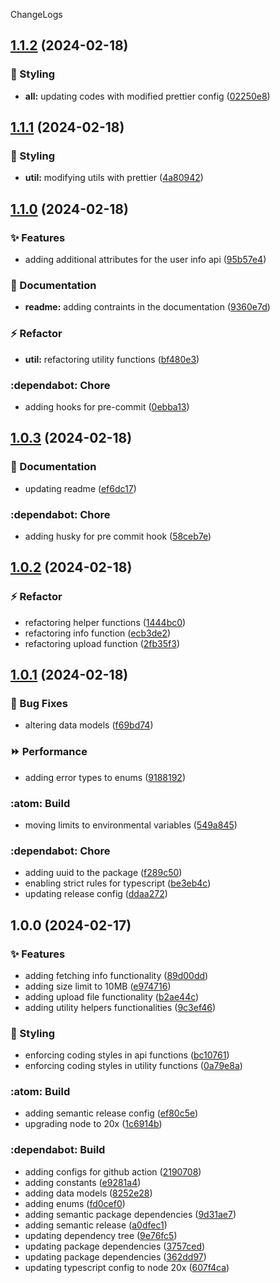 ChangeLogs

## [1.1.2](https://github.com/mdrijwan/file-monitoring-api/compare/v1.1.1...v1.1.2) (2024-02-18)


### :barber: Styling

* **all:** updating codes with modified prettier config ([02250e8](https://github.com/mdrijwan/file-monitoring-api/commit/02250e829f73e3d1f027af70ac6167cb68c9eb53))

## [1.1.1](https://github.com/mdrijwan/file-monitoring-api/compare/v1.1.0...v1.1.1) (2024-02-18)


### :barber: Styling

* **util:** modifying utils with prettier ([4a80942](https://github.com/mdrijwan/file-monitoring-api/commit/4a80942f584fdf3471fc889d7ea753e02d46baac))

## [1.1.0](https://github.com/mdrijwan/file-monitoring-api/compare/v1.0.3...v1.1.0) (2024-02-18)


### :sparkles: Features

* adding additional attributes for the user info api ([95b57e4](https://github.com/mdrijwan/file-monitoring-api/commit/95b57e48f7ab0f1f4759918c166526d92d9df383))


### :memo: Documentation

* **readme:** adding contraints in the documentation ([9360e7d](https://github.com/mdrijwan/file-monitoring-api/commit/9360e7dbe5050140617ca4d17ba3496f27e18617))


### :zap: Refactor

* **util:** refactoring utility functions ([bf480e3](https://github.com/mdrijwan/file-monitoring-api/commit/bf480e3190607d1d41245510e1d83f92eae4cc94))


### :dependabot: Chore

* adding hooks for pre-commit ([0ebba13](https://github.com/mdrijwan/file-monitoring-api/commit/0ebba13e5c790b50900ca1a1dbe9dcbcbd9f51ea))

## [1.0.3](https://github.com/mdrijwan/file-monitoring-api/compare/v1.0.2...v1.0.3) (2024-02-18)


### :memo: Documentation

* updating readme ([ef6dc17](https://github.com/mdrijwan/file-monitoring-api/commit/ef6dc17b824697f1c2b7e3f35223302ca281695e))


### :dependabot: Chore

* adding husky for pre commit hook ([58ceb7e](https://github.com/mdrijwan/file-monitoring-api/commit/58ceb7ee7050f77125e9c686d1018fa56aafdd36))

## [1.0.2](https://github.com/mdrijwan/file-monitoring-api/compare/v1.0.1...v1.0.2) (2024-02-18)


### :zap: Refactor

* refactoring helper functions ([1444bc0](https://github.com/mdrijwan/file-monitoring-api/commit/1444bc00941fc3c9f817bc46aa3a978ca60c4509))
* refactoring info function ([ecb3de2](https://github.com/mdrijwan/file-monitoring-api/commit/ecb3de28de3a48defe9bde9040fced16748f9d6d))
* refactoring upload function ([2fb35f3](https://github.com/mdrijwan/file-monitoring-api/commit/2fb35f3306535b3a3490b35516c1a245c97e697b))

## [1.0.1](https://github.com/mdrijwan/file-monitoring-api/compare/v1.0.0...v1.0.1) (2024-02-18)


### :bug: Bug Fixes

* altering data models ([f69bd74](https://github.com/mdrijwan/file-monitoring-api/commit/f69bd7420fd8df3bfa8ead91aabab345884e7e31))


### :fast_forward: Performance

* adding error types to enums ([9188192](https://github.com/mdrijwan/file-monitoring-api/commit/9188192d6d35909d157527843af77707aa414964))


### :atom: Build

* moving limits to environmental variables ([549a845](https://github.com/mdrijwan/file-monitoring-api/commit/549a845d0adcee4ace5041cac2d19b029f04d176))


### :dependabot: Chore

* adding uuid to the package ([f289c50](https://github.com/mdrijwan/file-monitoring-api/commit/f289c505104fee99798d2a9a66117e1cf6a72ec4))
* enabling strict rules for typescript ([be3eb4c](https://github.com/mdrijwan/file-monitoring-api/commit/be3eb4cec79b4f79ed942c9e35e14ca470922184))
* updating release config ([ddaa272](https://github.com/mdrijwan/file-monitoring-api/commit/ddaa2727072d1fc5da47846d28d221e9e1309f8c))

## 1.0.0 (2024-02-17)


### :sparkles: Features

* adding fetching info functionality ([89d00dd](https://github.com/mdrijwan/file-monitoring-api/commit/89d00dd7757b045c0cd02429d0f695321523c48d))
* adding size limit to 10MB ([e974716](https://github.com/mdrijwan/file-monitoring-api/commit/e974716cf322de11f9e145a5106537ba067b7fc1))
* adding upload file functionality ([b2ae44c](https://github.com/mdrijwan/file-monitoring-api/commit/b2ae44c6aa4e3e8ff07409eca969e02e7a3a17d5))
* adding utility helpers functionalities ([9c3ef46](https://github.com/mdrijwan/file-monitoring-api/commit/9c3ef4630aa0cb4c87a18a78203a952fc4cdd60f))


### :barber: Styling

* enforcing coding styles in api functions ([bc10761](https://github.com/mdrijwan/file-monitoring-api/commit/bc10761ad152c23b8d7301b2b1dbdecf57208ed8))
* enforcing coding styles in utility functions ([0a79e8a](https://github.com/mdrijwan/file-monitoring-api/commit/0a79e8a4e3720bf37193b7ba4cad1cf4e1e56fcc))


### :atom: Build

* adding semantic release config ([ef80c5e](https://github.com/mdrijwan/file-monitoring-api/commit/ef80c5ef35fd2b6425a64377e178ff08e54b21da))
* upgrading node to 20x ([1c6914b](https://github.com/mdrijwan/file-monitoring-api/commit/1c6914bdda9b2a8187ea88d60e077fe940a15472))


### :dependabot: Build

* adding configs for github action ([2190708](https://github.com/mdrijwan/file-monitoring-api/commit/2190708d119969af4ebeb0c19dc038fb58578391))
* adding constants ([e9281a4](https://github.com/mdrijwan/file-monitoring-api/commit/e9281a4839f2153483c36af6164a0a6ecd98ea9e))
* adding data models ([8252e28](https://github.com/mdrijwan/file-monitoring-api/commit/8252e28579aa20e2dde012d6ceb59efccb2bfc99))
* adding enums ([fd0cef0](https://github.com/mdrijwan/file-monitoring-api/commit/fd0cef0f75b7b8dcf9b099b23d8b3822e0c91a0e))
* adding semantic package dependencies ([9d31ae7](https://github.com/mdrijwan/file-monitoring-api/commit/9d31ae74bab367674420bd66deebe89b10c490a0))
* adding semantic release ([a0dfec1](https://github.com/mdrijwan/file-monitoring-api/commit/a0dfec105585b0c09908c637bbcea3cfdd27cd8b))
* updating dependency tree ([9e76fc5](https://github.com/mdrijwan/file-monitoring-api/commit/9e76fc51cb916bf628ec2c2d16cc08c640458e98))
* updating package dependencies ([3757ced](https://github.com/mdrijwan/file-monitoring-api/commit/3757ced86e58d1dba5d0894817e6ab6be6663358))
* updating package dependencies ([362dd97](https://github.com/mdrijwan/file-monitoring-api/commit/362dd973d53d29857f3abca52a319e5c0a59f8a3))
* updating typescript config to node 20x ([607f4ca](https://github.com/mdrijwan/file-monitoring-api/commit/607f4cac3171f15702af6487b8771ec6dbc1accf))
